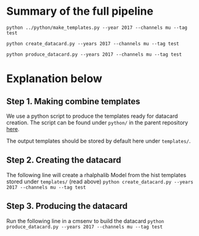 # Summary of the full pipeline

`python ../python/make_templates.py --year 2017 --channels mu --tag test`

`python create_datacard.py --years 2017 --channels mu --tag test`

`python produce_datacard.py --years 2017 --channels mu --tag test`

# Explanation below

## Step 1. Making combine templates

We use a python script to produce the templates ready for datacard creation. The script can be found under `python/` in the parent repository [here](https://github.com/cmantill/boostedhiggs/tree/main/python).

The output templates should be stored by default here under `templates/`.

## Step 2. Creating the datacard

The following line will create a rhalphalib Model from the hist templates stored under `templates/` (read above)
`python create_datacard.py --years 2017 --channels mu --tag test`

## Step 3. Producing the datacard

Run the following line in a cmsenv to build the datacard
`python produce_datacard.py --years 2017 --channels mu --tag test`
